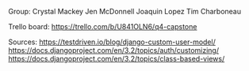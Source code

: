 Group:
Crystal Mackey
Jen McDonnell
Joaquin Lopez
Tim Charboneau

Trello board:
https://trello.com/b/U841OLN6/q4-capstone


Sources:
https://testdriven.io/blog/django-custom-user-model/
https://docs.djangoproject.com/en/3.2/topics/auth/customizing/
https://docs.djangoproject.com/en/3.2/topics/class-based-views/